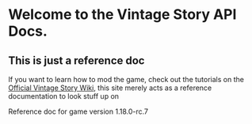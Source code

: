 
# Welcome to the **Vintage Story** API Docs.

## This is just a reference doc
If you want to learn how to mod the game, check out the tutorials on the [Official Vintage Story Wiki](http://wiki.vintagestory.at/index.php?title=Main_Page), this site merely acts as a reference documentation to look stuff up on

Reference doc for game version 1.18.0-rc.7

